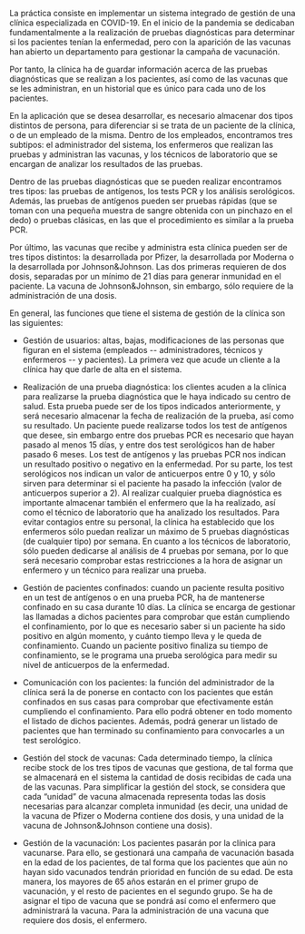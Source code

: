 La práctica consiste en implementar un sistema integrado de gestión de una clínica
especializada en COVID-19. En el inicio de la pandemia se dedicaban fundamentalmente a
la realización de pruebas diagnósticas para determinar si los pacientes tenían la
enfermedad, pero con la aparición de las vacunas han abierto un departamento para
gestionar la campaña de vacunación.


Por tanto, la clínica ha de guardar información acerca de las pruebas diagnósticas que se
realizan a los pacientes, así como de las vacunas que se les administran, en un historial que
es único para cada uno de los pacientes.


En la aplicación que se desea desarrollar, es necesario almacenar dos tipos distintos de
persona, para diferenciar si se trata de un paciente de la clínica, o de un empleado de la
misma. Dentro de los empleados, encontramos tres subtipos: el administrador del sistema,
los enfermeros que realizan las pruebas y administran las vacunas, y los técnicos de
laboratorio que se encargan de analizar los resultados de las pruebas.


Dentro de las pruebas diagnósticas que se pueden realizar encontramos tres tipos: las
pruebas de antígenos, los tests PCR y los análisis serológicos. Además, las pruebas de
antígenos pueden ser pruebas rápidas (que se toman con una pequeña muestra de sangre
obtenida con un pinchazo en el dedo) o pruebas clásicas, en las que el procedimiento es
similar a la prueba PCR.


Por último, las vacunas que recibe y administra esta clínica pueden ser de tres tipos
distintos: la desarrollada por Pfizer, la desarrollada por Moderna o la desarrollada por
Johnson&Johnson. Las dos primeras requieren de dos dosis, separadas por un mínimo de
21 días para generar inmunidad en el paciente. La vacuna de Johnson&Johnson, sin
embargo, sólo requiere de la administración de una dosis.


En general, las funciones que tiene el sistema de gestión de la clínica son las siguientes:

- Gestión de usuarios: altas, bajas, modificaciones de las personas que figuran en el
sistema (empleados -- administradores, técnicos y enfermeros -- y pacientes). La
primera vez que acude un cliente a la clínica hay que darle de alta en el sistema.

- Realización de una prueba diagnóstica: los clientes acuden a la clínica para
realizarse la prueba diagnóstica que le haya indicado su centro de salud. Esta
prueba puede ser de los tipos indicados anteriormente, y será necesario almacenar
la fecha de realización de la prueba, así como su resultado. Un paciente puede
realizarse todos los test de antígenos que desee, sin embargo entre dos pruebas
PCR es necesario que hayan pasado al menos 15 días, y entre dos test serológicos
han de haber pasado 6 meses. Los test de antígenos y las pruebas PCR nos indican
un resultado positivo o negativo en la enfermedad. Por su parte, los test serológicos
nos indican un valor de anticuerpos entre 0 y 10, y sólo sirven para determinar si el
paciente ha pasado la infección (valor de anticuerpos superior a 2). Al realizar
cualquier prueba diagnóstica es importante almacenar también el enfermero que la
ha realizado, así como el técnico de laboratorio que ha analizado los resultados.
Para evitar contagios entre su personal, la clínica ha establecido que los enfermeros
sólo puedan realizar un máximo de 5 pruebas diagnósticas (de cualquier tipo) por
semana. En cuanto a los técnicos de laboratorio, sólo pueden dedicarse al análisis
de 4 pruebas por semana, por lo que será necesario comprobar estas restricciones a
la hora de asignar un enfermero y un técnico para realizar una prueba.

- Gestión de pacientes confinados: cuando un paciente resulta positivo en un test de
antígenos o en una prueba PCR, ha de mantenerse confinado en su casa durante 10
días. La clínica se encarga de gestionar las llamadas a dichos pacientes para
comprobar que están cumpliendo el confinamiento, por lo que es necesario saber si
un paciente ha sido positivo en algún momento, y cuánto tiempo lleva y le queda de
confinamiento. Cuando un paciente positivo finaliza su tiempo de confinamiento, se
le programa una prueba serológica para medir su nivel de anticuerpos de la
enfermedad.

- Comunicación con los pacientes: la función del administrador de la clínica será la de
ponerse en contacto con los pacientes que están confinados en sus casas para
comprobar que efectivamente están cumpliendo el confinamiento. Para ello podrá
obtener en todo momento el listado de dichos pacientes. Además, podrá generar un
listado de pacientes que han terminado su confinamiento para convocarles a un test
serológico.

- Gestión del stock de vacunas: Cada determinado tiempo, la clínica recibe stock de
los tres tipos de vacunas que gestiona, de tal forma que se almacenará en el
sistema la cantidad de dosis recibidas de cada una de las vacunas. Para simplificar
la gestión del stock, se considera que cada “unidad” de vacuna almacenada
representa todas las dosis necesarias para alcanzar completa inmunidad (es decir,
una unidad de la vacuna de Pfizer o Moderna contiene dos dosis, y una unidad de la
vacuna de Johnson&Johnson contiene una dosis).

- Gestión de la vacunación: Los pacientes pasarán por la clínica para vacunarse. Para
ello, se gestionará una campaña de vacunación basada en la edad de los pacientes,
de tal forma que los pacientes que aún no hayan sido vacunados tendrán prioridad
en función de su edad. De esta manera, los mayores de 65 años estarán en el
primer grupo de vacunación, y el resto de pacientes en el segundo grupo. Se ha de
asignar el tipo de vacuna que se pondrá así como el enfermero que administrará la
vacuna. Para la administración de una vacuna que requiere dos dosis, el enfermero.
